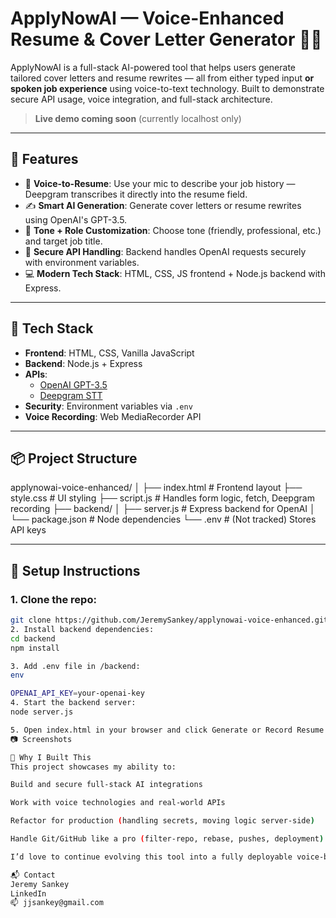 # ApplyNowAI — Voice-Enhanced Resume & Cover Letter Generator 🎤📄

ApplyNowAI is a full-stack AI-powered tool that helps users generate tailored cover letters and resume rewrites — all from either typed input **or spoken job experience** using voice-to-text technology. Built to demonstrate secure API usage, voice integration, and full-stack architecture.

> **Live demo coming soon** (currently localhost only)

---

## 🚀 Features

- 🎤 **Voice-to-Resume**: Use your mic to describe your job history — Deepgram transcribes it directly into the resume field.
- ✍️ **Smart AI Generation**: Generate cover letters or resume rewrites using OpenAI's GPT-3.5.
- 🎯 **Tone + Role Customization**: Choose tone (friendly, professional, etc.) and target job title.
- 🔐 **Secure API Handling**: Backend handles OpenAI requests securely with environment variables.
- 💻 **Modern Tech Stack**: HTML, CSS, JS frontend + Node.js backend with Express.

---

## 🧠 Tech Stack

- **Frontend**: HTML, CSS, Vanilla JavaScript
- **Backend**: Node.js + Express
- **APIs**:
  - [OpenAI GPT-3.5](https://platform.openai.com/docs)
  - [Deepgram STT](https://developers.deepgram.com/)
- **Security**: Environment variables via `.env`
- **Voice Recording**: Web MediaRecorder API

---

## 📦 Project Structure

applynowai-voice-enhanced/ │ ├── index.html # Frontend layout ├── style.css # UI styling ├── script.js # Handles form logic, fetch, Deepgram recording ├── backend/ │ ├── server.js # Express backend for OpenAI │ └── package.json # Node dependencies └── .env # (Not tracked) Stores API keys

---

## 🔧 Setup Instructions

### 1. Clone the repo:
```bash
git clone https://github.com/JeremySankey/applynowai-voice-enhanced.git
2. Install backend dependencies:
cd backend
npm install

3. Add .env file in /backend:
env

OPENAI_API_KEY=your-openai-key
4. Start the backend server:
node server.js

5. Open index.html in your browser and click Generate or Record Resume Summary.
📷 Screenshots 

🤝 Why I Built This
This project showcases my ability to:

Build and secure full-stack AI integrations

Work with voice technologies and real-world APIs

Refactor for production (handling secrets, moving logic server-side)

Handle Git/GitHub like a pro (filter-repo, rebase, pushes, deployment)

I’d love to continue evolving this tool into a fully deployable voice-based job search assistant.

📬 Contact
Jeremy Sankey
LinkedIn
📫 jjsankey@gmail.com